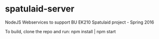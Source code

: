 # spatulaid-server
NodeJS Webservices to support BU EK210 Spatulaid project - Spring 2016

To build, clone the repo and run:
npm install | npm start
